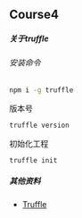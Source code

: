 ## Course4

##### 关于truffle

###### 安装命令

```bash
npm i -g truffle
```

版本号

```bash
truffle version
```

初始化工程

```
truffle init
```



##### 其他资料

- [Truffle](https://trufflesuite.com/truffle/)

  



